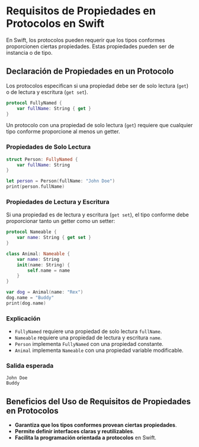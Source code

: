 # Requisitos de Propiedades en Protocolos en Swift

En Swift, los protocolos pueden requerir que los tipos conformes proporcionen ciertas propiedades. Estas propiedades pueden ser de instancia o de tipo.

## Declaración de Propiedades en un Protocolo

Los protocolos especifican si una propiedad debe ser de solo lectura (`get`) o de lectura y escritura (`get set`).

```swift
protocol FullyNamed {
    var fullName: String { get }
}
```

Un protocolo con una propiedad de solo lectura (`get`) requiere que cualquier tipo conforme proporcione al menos un getter.

### Propiedades de Solo Lectura

```swift
struct Person: FullyNamed {
    var fullName: String
}

let person = Person(fullName: "John Doe")
print(person.fullName)
```

### Propiedades de Lectura y Escritura

Si una propiedad es de lectura y escritura (`get set`), el tipo conforme debe proporcionar tanto un getter como un setter:

```swift
protocol Nameable {
    var name: String { get set }
}

class Animal: Nameable {
    var name: String
    init(name: String) {
        self.name = name
    }
}

var dog = Animal(name: "Rex")
dog.name = "Buddy"
print(dog.name)
```

### Explicación
- `FullyNamed` requiere una propiedad de solo lectura `fullName`.
- `Nameable` requiere una propiedad de lectura y escritura `name`.
- `Person` implementa `FullyNamed` con una propiedad constante.
- `Animal` implementa `Nameable` con una propiedad variable modificable.

### Salida esperada
```
John Doe
Buddy
```

## Beneficios del Uso de Requisitos de Propiedades en Protocolos
- **Garantiza que los tipos conformes provean ciertas propiedades**.
- **Permite definir interfaces claras y reutilizables**.
- **Facilita la programación orientada a protocolos** en Swift.


